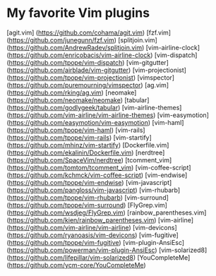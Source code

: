 # My favorite Vim plugins

[agit.vim] (https://github.com/cohama/agit.vim)
[fzf.vim] (https://github.com/junegunn/fzf.vim)
[splitjoin.vim] (https://github.com/AndrewRadev/splitjoin.vim)
[vim-airline-clock] (https://github.com/enricobacis/vim-airline-clock)
[vim-dispatch] (https://github.com/tpope/vim-dispatch)
[vim-gitgutter] (https://github.com/airblade/vim-gitgutter)
[vim-projectionist] (https://github.com/tpope/vim-projectionist)
[vimspector] (https://github.com/puremourning/vimspector)
[ag.vim] (https://github.com/rking/ag.vim)
[neomake] (https://github.com/neomake/neomake)
[tabular] (https://github.com/godlygeek/tabular)
[vim-airline-themes] (https://github.com/vim-airline/vim-airline-themes)
[vim-easymotion] (https://github.com/easymotion/vim-easymotion)
[vim-haml] (https://github.com/tpope/vim-haml)
[vim-rails] (https://github.com/tpope/vim-rails)
[vim-startify] (https://github.com/mhinz/vim-startify)
[Dockerfile.vim] (https://github.com/ekalinin/Dockerfile.vim)
[nerdtree] (https://github.com/SpaceVim/nerdtree)
[tcomment_vim] (https://github.com/tomtom/tcomment_vim)
[vim-coffee-script] (https://github.com/kchmck/vim-coffee-script)
[vim-endwise] (https://github.com/tpope/vim-endwise)
[vim-javascript] (https://github.com/pangloss/vim-javascript)
[vim-rhubarb] (https://github.com/tpope/vim-rhubarb)
[vim-surround] (https://github.com/tpope/vim-surround)
[FlyGrep.vim] (https://github.com/wsdjeg/FlyGrep.vim)
[rainbow_parentheses.vim] (https://github.com/kien/rainbow_parentheses.vim)
[vim-airline] (https://github.com/vim-airline/vim-airline)
[vim-devicons] (https://github.com/ryanoasis/vim-devicons)
[vim-fugitive] (https://github.com/tpope/vim-fugitive)
[vim-plugin-AnsiEsc] (https://github.com/powerman/vim-plugin-AnsiEsc)
[vim-solarized8] (https://github.com/lifepillar/vim-solarized8)
[YouCompleteMe] (https://github.com/ycm-core/YouCompleteMe)

